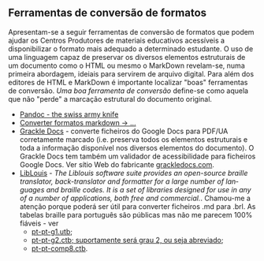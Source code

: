 ## Ferramentas de conversão de formatos

Apresentam-se a seguir ferramentas de conversão de formatos que podem ajudar os Centros Produtores de materiais educativos acessíveis a disponibilizar o formato mais adequado a determinado estudante. O uso de uma linguagem capaz de preservar os diversos elementos estruturais de um documento como o HTML ou mesmo o MarkDown revelam-se, numa primeira abordagem, ideiais para servirem de arquivo digital. Para além dos editores de HTML e MarkDown é importante localizar "boas" ferramentas de conversão. _Uma boa ferramenta de conversão_ define-se como aquela que não "perde" a marcação estrutural do documento original.

- [Pandoc - the swiss army knife](http://pandoc.org)
- [Converter formatos markdown -> ...](https://pandoc.org/demos.html)
- [Grackle Docs](https://chrome.google.com/webstore/detail/grackle-docs/ojlgifagodaoojkjjmmhmhklgkcmbgbk) - converte ficheiros do Google Docs para PDF/UA corretamente marcado (i.e. preserva todos os elementos estruturais e toda a informação disponível nos diversos elementos do documento). O Grackle Docs tem também um validador de acessibilidade para ficheiros Google Docs. Ver sítio Web do fabricante [grackledocs.com](http://grackledocs.com).
- [LibLouis](http://liblouis.org) - <em lang="en" xml:lang="en">The Liblouis software suite provides an open-source braille translator, back-translator and formatter for a large number of languages and braille codes. It is a set of libraries designed for use in any of a number of applications, both free and commercial.</em>. Chamou-me a atenção porque poderá ser útil para converter ficheiros .md para .brl. As tabelas braille para português são públicas mas não me parecem 100% fiáveis - ver
  - [pt-pt-g1.utb](https://github.com/liblouis/liblouis/blob/master/tables/pt-pt-g1.utb);
  - [pt-pt-g2.ctb; suportamente será grau 2, ou seja abreviado](https://github.com/liblouis/liblouis/blob/master/tables/pt-pt-g2.ctb); 
  - [pt-pt-comp8.ctb](https://github.com/liblouis/liblouis/blob/master/tables/pt-pt-comp8.ctb).
